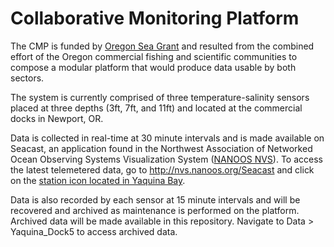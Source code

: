 # Collaborative Monitoring Platform
The CMP is funded by [Oregon Sea Grant](https://seagrant.oregonstate.edu/) and resulted from the combined effort of the Oregon commercial fishing and scientific communities to compose a modular platform that would produce data usable by both sectors.

The system is currently comprised of three temperature-salinity sensors placed at three depths (3ft, 7ft, and 11ft) and located at the commercial docks in Newport, OR.

Data is collected in real-time at 30 minute intervals and is made available on Seacast, an application found in the Northwest Association of Networked Ocean Observing Systems Visualization System ([NANOOS NVS](http://nvs.nanoos.org)). To access the latest telemetered data, go to http://nvs.nanoos.org/Seacast and click on the [station icon located in Yaquina Bay](http://nvs.nanoos.org/Seacast?action=oiw:fixed_platform:OSU_Yaquina).

Data is also recorded by each sensor at 15 minute intervals and will be recovered and archived as maintenance is performed on the platform. Archived data will be made available in this repository.
Navigate to Data > Yaquina_Dock5 to access archived data.
